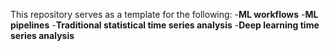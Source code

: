 This repository serves as a template for the following:
-**ML workflows**
-**ML pipelines**
-**Traditional statistical time series analysis**
-**Deep learning time series analysis**
